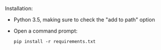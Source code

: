 Installation:

* Python 3.5, making sure to check the "add to path" option
* Open a command prompt:

      pip install -r requirements.txt
